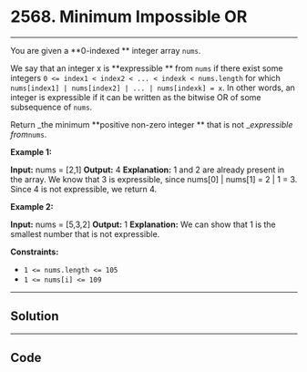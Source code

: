 # 2568. Minimum Impossible OR

---

You are given a **0-indexed **  integer array `nums`.

We say that an integer x is **expressible ** from `nums` if there exist some integers `0 <= index1 < index2 < ... < indexk < nums.length` for which `nums[index1] | nums[index2] | ... | nums[indexk] = x`. In other words, an integer is expressible if it can be written as the bitwise OR of some subsequence of `nums`.

Return _the minimum **positive non-zero integer **  that is not __expressible from_`nums`.

 

**Example 1:**


**Input:** nums = [2,1]
**Output:** 4
**Explanation:** 1 and 2 are already present in the array. We know that 3 is expressible, since nums[0] | nums[1] = 2 | 1 = 3. Since 4 is not expressible, we return 4.


**Example 2:**


**Input:** nums = [5,3,2]
**Output:** 1
**Explanation:** We can show that 1 is the smallest number that is not expressible.


 

**Constraints:**

  * `1 <= nums.length <= 105`
  * `1 <= nums[i] <= 109`

---

## Solution



---

## Code
```python


```